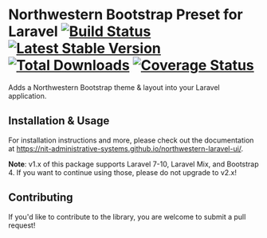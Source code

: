 # Northwestern Bootstrap Preset for Laravel [![Build Status](https://github.com/NIT-Administrative-Systems/northwestern-laravel-ui/workflows/PHPUnit%20Tests/badge.svg)](https://github.com/NIT-Administrative-Systems/northwestern-laravel-ui/actions?query=workflow%3A%22PHPUnit+Tests%22) [![Latest Stable Version](https://poser.pugx.org/northwestern-sysdev/northwestern-laravel-ui/v/stable)](https://packagist.org/packages/northwestern-sysdev/northwestern-laravel-ui) [![Total Downloads](https://poser.pugx.org/northwestern-sysdev/northwestern-laravel-ui/downloads)](https://packagist.org/packages/northwestern-sysdev/northwestern-laravel-ui) [![Coverage Status](https://coveralls.io/repos/github/NIT-Administrative-Systems/northwestern-laravel-ui/badge.svg?branch=develop)](https://coveralls.io/github/NIT-Administrative-Systems/northwestern-laravel-ui?branch=develop)
Adds a Northwestern Bootstrap theme & layout into your Laravel application.

## Installation & Usage
For installation instructions and more, please check out the documentation at https://nit-administrative-systems.github.io/northwestern-laravel-ui/.

**Note**: v1.x of this package supports Laravel 7-10, Laravel Mix, and Bootstrap 4. If you want to continue using those, please do not upgrade to v2.x!

## Contributing
If you'd like to contribute to the library, you are welcome to submit a pull request!